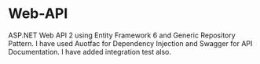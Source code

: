 # Web-API
ASP.NET Web API 2 using Entity Framework 6 and Generic Repository Pattern.
I have used Auotfac for Dependency Injection and Swagger for API Documentation. I have added integration test also.
